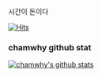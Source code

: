 시간이 돈이다

[![Hits](https://hits.seeyoufarm.com/api/count/incr/badge.svg?url=https%3A%2F%2Fgithub.com%2Fchamwhy&count_bg=%23FFBB00&title_bg=%23555555&icon=&icon_color=%23E7E7E7&title=hits&edge_flat=false)](https://hits.seeyoufarm.com)


### chamwhy github stat
[![chamwhy's github stats](https://github-readme-stats.vercel.app/api?username=chamwhy)](https://github.com/anuraghazra/github-readme-stats)
